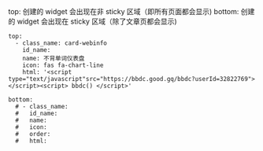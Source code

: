 top: 创建的 widget 会出现在非 sticky 区域（即所有页面都会显示)
bottom: 创建的 widget 会出现在 sticky 区域（除了文章页都会显示)

```
top:
  - class_name: card-webinfo
    id_name:
    name: 不背单词仪表盘
    icon: fas fa-chart-line
    html: '<script type="text/javascript"src="https://bbdc.good.gq/bbdc?userId=32822769"></script><script> bbdc() </script>'

bottom:
  # - class_name:
  #   id_name:
  #   name:
  #   icon:
  #   order:
  #   html:
```

